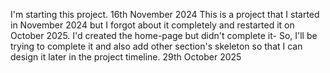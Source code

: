 I'm starting this project. 16th November 2024
This is a project that I started in November 2024 but I forgot about it completely and restarted it on October 2025.
I'd created the home-page but didn't complete it- So, I'll be trying to complete it and also add other section's skeleton so that I can design it later in the project timeline. 29th October 2025